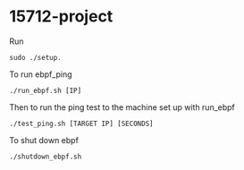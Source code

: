 # 15712-project

Run 

    sudo ./setup.
    

To run ebpf_ping

    ./run_ebpf.sh [IP]

Then to run the ping test to the machine set up with run_ebpf

    ./test_ping.sh [TARGET IP] [SECONDS]

To shut down ebpf

    ./shutdown_ebpf.sh